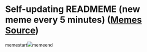 # Self-updating READMEME (new meme every 5 minutes) ([Memes Source](https://bramses.notion.site/a49c1e962b7646879176ac3b327b6533?v=4d1eda54b170483cb03a40f257231764))

memestart![](https://www.notion.so/image/https%3A%2F%2Fs3-us-west-2.amazonaws.com%2Fsecure.notion-static.com%2Fcded96f1-d6b6-4e63-93de-3aec3d0df461%2FE22A4A25-547A-4D8E-B64C-6513409D9900.jpeg?table=block&id=982597ea-9d0a-4cc4-b225-2564bc575644&cache=v2)memeend
